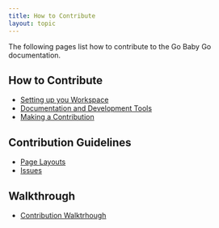 ```yaml
---
title: How to Contribute 
layout: topic
---
```


The following pages list how to contribute to the Go Baby Go documentation.

## How to Contribute

 - [Setting up you Workspace]()
 - [Documentation and Development Tools]()
 - [Making a Contribution]() 

## Contribution Guidelines

 - [Page Layouts]()
 - [Issues]()

## Walkthrough

 - [Contribution Walktrhough]()

